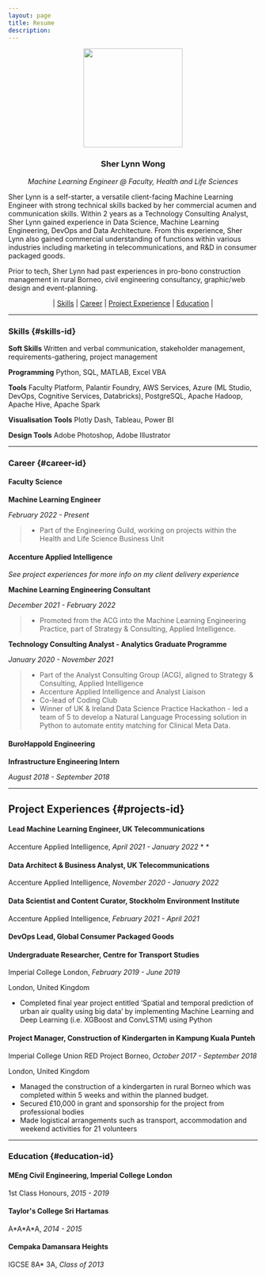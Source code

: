 ```yaml
---
layout: page
title: Resume
description:
---
```


<p align="center">
<img src="../assets/logo/profile.png" width="200">
</p>

### <center>Sher Lynn Wong</center>
*<center>Machine Learning Engineer @ Faculty, Health and Life Sciences</center>*

Sher Lynn is a self-starter, a versatile client-facing Machine Learning Engineer with strong technical skills backed by her commercial acumen and communication skills. Within 2 years as a Technology Consulting Analyst, Sher Lynn gained experience in Data Science, Machine Learning Engineering, DevOps and Data Architecture. From this experience, Sher Lynn also gained commercial understanding of functions within various industries including marketing in telecommunications, and R&D in consumer packaged goods.

Prior to tech, Sher Lynn had past experiences in pro-bono construction management in rural Borneo, civil engineering consultancy, graphic/web design and event-planning.

<center> | <a href="#skills-id">Skills</a> | <a href="#career-id">Career</a> | <a href="#projects-id">Project Experience</a> | <a href="#education-id">Education</a> |</center>


* * *

### Skills {#skills-id}

**Soft Skills**
Written and verbal communication, stakeholder management, requirements-gathering, project management

**Programming**
Python, SQL, MATLAB, Excel VBA

**Tools**
Faculty Platform, Palantir Foundry, AWS Services, Azure (ML Studio, DevOps, Cognitive Services, Databricks), PostgreSQL, Apache Hadoop, Apache Hive, Apache Spark

**Visualisation Tools**
Plotly Dash, Tableau, Power BI

**Design Tools**
Adobe Photoshop, Adobe Illustrator

* * *

### Career {#career-id}

#### Faculty Science

**Machine Learning Engineer**

*February 2022 - Present*
>  * Part of the Engineering Guild, working on projects within the Health and Life Science Business Unit

#### Accenture Applied Intelligence

*See project experiences for more info on my client delivery experience*

**Machine Learning Engineering Consultant**

*December 2021 - February 2022*

>  * Promoted from the ACG into the Machine Learning Engineering Practice, part of Strategy & Consulting, Applied Intelligence.

**Technology Consulting Analyst - Analytics Graduate Programme**

*January 2020 - November 2021*

>  * Part of the Analyst Consulting Group (ACG), aligned to Strategy & Consulting, Applied Intelligence
>  * Accenture Applied Intelligence and Analyst Liaison
>  * Co-lead of Coding Club
>  * Winner of UK & Ireland Data Science Practice Hackathon - led a team of 5 to develop a Natural Language Processing solution in Python to automate entity matching for Clinical Meta Data.

#### BuroHappold Engineering

**Infrastructure Engineering Intern**

*August 2018 - September 2018*



* * *

## Project Experiences {#projects-id}

#### Lead Machine Learning Engineer, UK Telecommunications
Accenture Applied Intelligence,
_April 2021 - January 2022_
*
*


#### Data Architect & Business Analyst, UK Telecommunications
Accenture Applied Intelligence,
_November 2020 - January 2022_

#### Data Scientist and Content Curator, Stockholm Environment Institute
Accenture Applied Intelligence, _February 2021 - April 2021_

#### DevOps Lead, Global Consumer Packaged Goods

#### Undergraduate Researcher, Centre for Transport Studies
Imperial College London, _February 2019 - June 2019_

London, United Kingdom

* Completed final year project entitled ‘Spatial and temporal prediction of urban air quality using big data’ by implementing Machine Learning and Deep Learning (i.e. XGBoost and ConvLSTM) using Python

#### Project Manager, Construction of Kindergarten in Kampung Kuala Punteh
Imperial College Union RED Project Borneo,
_October 2017 - September 2018_

London, United Kingdom

* Managed the construction of a kindergarten in rural Borneo which was completed within 5 weeks and within the planned budget.
* Secured £10,000 in grant and sponsorship for the project from professional bodies
* Made logistical arrangements such as transport, accommodation and weekend activities for 21 volunteers

* * *

### Education {#education-id}

#### MEng Civil Engineering, Imperial College London

1st Class Honours, _2015 - 2019_

#### Taylor's College Sri Hartamas

A\*A\*A\*A, _2014 - 2015_

#### Cempaka Damansara Heights

IGCSE 8A* 3A, _Class of 2013_
